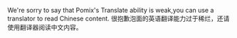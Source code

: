 We're sorry to say that Pomix's Translate ability is weak,you can use a translator to read Chinese content.
很抱歉泡面的英语翻译能力过于稀烂，还请使用翻译器阅读中文内容。
